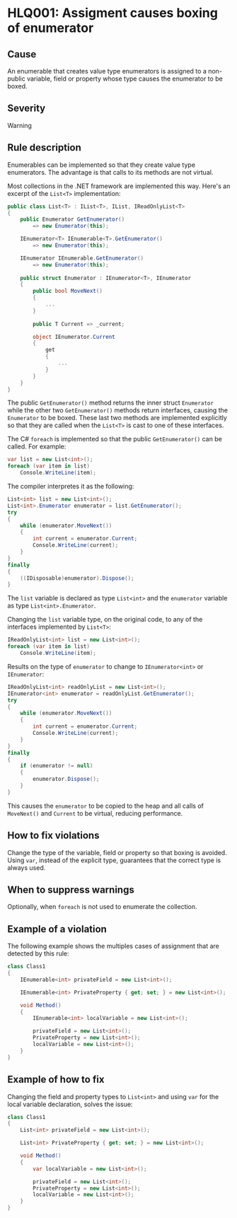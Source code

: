﻿# HLQ001: Assigment causes boxing of enumerator

## Cause

An enumerable that creates value type enumerators is assigned to a non-public variable, field or property whose type causes the enumerator to be boxed.

## Severity

Warning

## Rule description

Enumerables can be implemented so that they create value type enumerators. The advantage is that calls to its methods are not virtual.

Most collections in the .NET framework are implemented this way. Here's an excerpt of the `List<T>` implementation:

```csharp
public class List<T> : IList<T>, IList, IReadOnlyList<T>
{
    public Enumerator GetEnumerator()
        => new Enumerator(this);

    IEnumerator<T> IEnumerable<T>.GetEnumerator()
        => new Enumerator(this);

    IEnumerator IEnumerable.GetEnumerator()
        => new Enumerator(this);
        
    public struct Enumerator : IEnumerator<T>, IEnumerator
    {
        public bool MoveNext()
        {
            ...
        }
            
        public T Current => _current;

        object IEnumerator.Current
        {
            get
            {
                ...
            }
        }       
    }
}
```

The public `GetEnumerator()` method returns the inner struct `Enumerator` while the other two `GetEnumerator()` methods return interfaces, causing the `Enumerator` to be boxed. These last two methods are implemented explicitly so that they are called when the `List<T>` is cast to one of these interfaces.

The C# `foreach` is implemented so that the public `GetEnumerator()` can be called. For example:

```csharp
var list = new List<int>();
foreach (var item in list)
    Console.WriteLine(item);
```

The compiler interpretes it as the following:

```csharp
List<int> list = new List<int>();
List<int>.Enumerator enumerator = list.GetEnumerator();
try
{
    while (enumerator.MoveNext())
    {
        int current = enumerator.Current;
        Console.WriteLine(current);
    }
}
finally
{
    ((IDisposable)enumerator).Dispose();
}
```

The `list` variable is declared as type `List<int>` and the `enumerator` variable as type `List<int>.Enumerator`.

Changing the `list` variable type, on the original code, to any of the interfaces implemented by `List<T>`:

```csharp
IReadOnlyList<int> list = new List<int>();
foreach (var item in list)
    Console.WriteLine(item);
```

Results on the type of `enumerator` to change to `IEnumerator<int>` or `IEnumerator`:

```csharp
IReadOnlyList<int> readOnlyList = new List<int>();
IEnumerator<int> enumerator = readOnlyList.GetEnumerator();
try
{
    while (enumerator.MoveNext())
    {
        int current = enumerator.Current;
        Console.WriteLine(current);
    }
}
finally
{
    if (enumerator != null)
    {
        enumerator.Dispose();
    }
}
```

This causes the `enumerator` to be copied to the heap and all calls of `MoveNext()` and `Current` to be virtual, reducing performance.

## How to fix violations

Change the type of the variable, field or property so that boxing is avoided. Using `var`, instead of the explicit type, guarantees that the correct type is always used.

## When to suppress warnings

Optionally, when `foreach` is not used to enumerate the collection.

## Example of a violation

The following example shows the multiples cases of assignment that are detected by this rule:

```csharp
class Class1
{
    IEnumerable<int> privateField = new List<int>();

    IEnumerable<int> PrivateProperty { get; set; } = new List<int>();

    void Method()
    {
        IEnumerable<int> localVariable = new List<int>();

        privateField = new List<int>();
        PrivateProperty = new List<int>();
        localVariable = new List<int>();
    }
}
```

## Example of how to fix

Changing the field and property types to `List<int>` and using `var` for the local variable declaration, solves the issue:

```csharp
class Class1
{
    List<int> privateField = new List<int>();

    List<int> PrivateProperty { get; set; } = new List<int>();

    void Method()
    {
        var localVariable = new List<int>();

        privateField = new List<int>();
        PrivateProperty = new List<int>();
        localVariable = new List<int>();
    }
}
```
